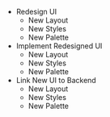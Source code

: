 - Redesign UI
    - New Layout
    - New Styles
    - New Palette
- Implement Redesigned UI
    - New Layout
    - New Styles
    - New Palette
- Link New UI to Backend
    - New Layout
    - New Styles
    - New Palette